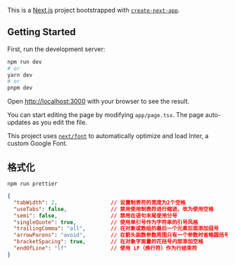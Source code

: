 This is a [Next.js](https://nextjs.org/) project bootstrapped with [`create-next-app`](https://github.com/vercel/next.js/tree/canary/packages/create-next-app).

## Getting Started

First, run the development server:

```bash
npm run dev
# or
yarn dev
# or
pnpm dev
```

Open [http://localhost:3000](http://localhost:3000) with your browser to see the result.

You can start editing the page by modifying `app/page.tsx`. The page auto-updates as you edit the file.

This project uses [`next/font`](https://nextjs.org/docs/basic-features/font-optimization) to automatically optimize and load Inter, a custom Google Font.

## 格式化

```shell
npm run prettier
```

```json
{
  "tabWidth": 2,                 // 设置制表符的宽度为2个空格
  "useTabs": false,              // 禁用使用制表符进行缩进，改为使用空格
  "semi": false,                 // 禁用在语句末尾使用分号
  "singleQuote": true,           // 使用单引号作为字符串的引号风格
  "trailingComma": "all",        // 在对象或数组的最后一个元素后面添加逗号
  "arrowParens": "avoid",        // 在箭头函数参数周围只有一个参数时省略圆括号
  "bracketSpacing": true,        // 在对象字面量的花括号内部添加空格
  "endOfLine": "lf"              // 使用 LF（换行符）作为行结束符
}
```